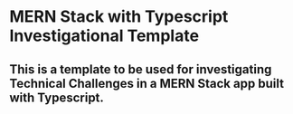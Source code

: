 # MERN Stack with Typescript Investigational Template

## This is a template to be used for investigating Technical Challenges in a MERN Stack app built with Typescript.